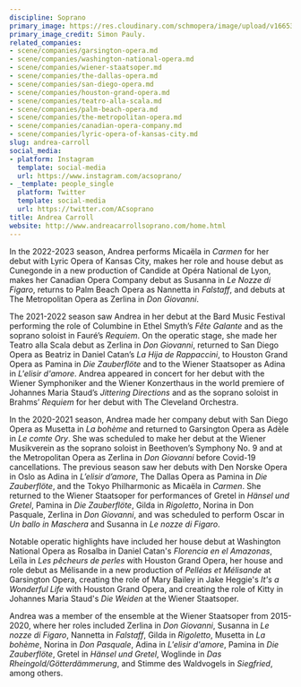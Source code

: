 ```yaml
---
discipline: Soprano
primary_image: https://res.cloudinary.com/schmopera/image/upload/v1665348111/media/2022/10/AndreaCarroll_SimonPauly_ftfd7a.jpg
primary_image_credit: Simon Pauly.
related_companies:
- scene/companies/garsington-opera.md
- scene/companies/washington-national-opera.md
- scene/companies/wiener-staatsoper.md
- scene/companies/the-dallas-opera.md
- scene/companies/san-diego-opera.md
- scene/companies/houston-grand-opera.md
- scene/companies/teatro-alla-scala.md
- scene/companies/palm-beach-opera.md
- scene/companies/the-metropolitan-opera.md
- scene/companies/canadian-opera-company.md
- scene/companies/lyric-opera-of-kansas-city.md
slug: andrea-carroll
social_media:
- platform: Instagram
  template: social-media
  url: https://www.instagram.com/acsoprano/
- _template: people_single
  platform: Twitter
  template: social-media
  url: https://twitter.com/ACsoprano
title: Andrea Carroll
website: http://www.andreacarrollsoprano.com/home.html
---
```

In the 2022-2023 season, Andrea performs Micaëla in _Carmen_ for her debut with Lyric Opera of Kansas City, makes her role and house debut as Cunegonde in a new production of Candide at Opéra National de Lyon, makes her Canadian Opera Company debut as Susanna in _Le Nozze di Figaro_, returns to Palm Beach Opera as Nannetta in _Falstaff_, and debuts at The Metropolitan Opera as Zerlina in _Don Giovanni_.

The 2021-2022 season saw Andrea in her debut at the Bard Music Festival performing the role of Columbine in Ethel Smyth’s _Fête Galante_ and as the soprano soloist in Fauré’s _Requiem_. On the operatic stage, she made her Teatro alla Scala debut as Zerlina in _Don Giovanni_, returned to San Diego Opera as Beatriz in Daniel Catan’s _La Hija de Rappaccini_, to Houston Grand Opera as Pamina in _Die Zauberflöte_ and to the Wiener Staatsoper as Adina in _L'elisir d'amore_. Andrea appeared in concert for her debut with the Wiener Symphoniker and the Wiener Konzerthaus in the world premiere of Johannes Maria Staud’s _Jittering Directions_ and as the soprano soloist in Brahms’ _Requiem_ for her debut with The Cleveland Orchestra.

In the 2020-2021 season, Andrea made her company debut with San Diego Opera as Musetta in _La bohème_ and returned to Garsington Opera as Adèle in _Le comte Ory_. She was scheduled to make her debut at the Wiener Musikverein as the soprano soloist in Beethoven’s Symphony No. 9 and at the Metropolitan Opera as Zerlina in _Don Giovanni_ before Covid-19 cancellations. The previous season saw her debuts with Den Norske Opera in Oslo as Adina in _L’elisir d’amore_, The Dallas Opera as Pamina in _Die Zauberflöte_, and the Tokyo Philharmonic as Micaëla in _Carmen_. She returned to the Wiener Staatsoper for performances of Gretel in _Hänsel und Gretel_, Pamina in _Die Zauberflöte_, Gilda in _Rigoletto_, Norina in Don Pasquale, Zerlina in _Don Giovanni_, and was scheduled to perform Oscar in _Un ballo in Maschera_ and Susanna in _Le nozze di Figaro_.

Notable operatic highlights have included her house debut at Washington National Opera as Rosalba in Daniel Catan's _Florencia en el Amazonas_, Leïla in _Les pêcheurs de perles_ with Houston Grand Opera, her house and role debut as Mélisande in a new production of _Pelléas et Mélisande_ at Garsington Opera, creating the role of Mary Bailey in Jake Heggie's _It's a Wonderful Life_ with Houston Grand Opera, and creating the role of Kitty in Johannes Maria Staud's _Die Weiden_ at the Wiener Staatsoper. 

 Andrea was a member of the ensemble at the Wiener Staatsoper from 2015-2020, where her roles included Zerlina in _Don Giovanni_, Susanna in _Le nozze di Figaro_, Nannetta in _Falstaff_, Gilda in _Rigoletto_, Musetta in _La bohème_, Norina in _Don Pasquale_, Adina in _L'elisir d'amore_, Pamina in _Die Zauberflöte_, Gretel in _Hänsel und Gretel_, Woglinde in _Das Rheingold/Götterdämmerung_, and Stimme des Waldvogels in _Siegfried_, among others.